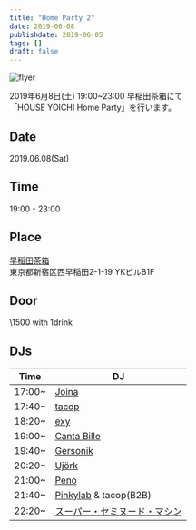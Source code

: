 ```yaml
---
title: "Home Party 2"
date: 2019-06-08
publishdate: 2019-06-05
tags: []
draft: false
---
```


![flyer](/images/homeparty2.jpg)

2019年6月8日(土) 19:00~23:00 早稲田茶箱にて  
「HOUSE YOICHI Home Party」を行います。 

## Date
2019.06.08(Sat)

## Time
19:00 - 23:00

## Place
[早稲田茶箱](http://sabaco.jp/)  
東京都新宿区西早稲田2-1-19 YKビルB1F

## Door
\1500 with 1drink

## DJs
|Time|DJ|
|----|----|
|17:00~|[Joina](https://twitter.com/Sh_Ktkw)|
|17:40~|[tacop](https://twitter.com/tacotacop)|
|18:20~|[exy](https://twitter.com/e2xy)|
|19:00~|[Canta Bille](https://twitter.com/canta_bille)|
|19:40~|[Gersonik](https://twitter.com/gersonik01)|
|20:20~|[Ujörk](https://twitter.com/asazuke007)|
|21:00~|[Peno](https://twitter.com/6peno9)|
|21:40~|[Pinkylab](https://twitter.com/pinkylab) & tacop(B2B)|
|22:20~|[スーパー・セミヌード・マシン](https://twitter.com/S_Seminude_M)|
